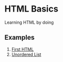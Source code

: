 # HTML Basics

Learning HTML by doing

## Examples

1. [First HTML](first-html)
1. [Unordered List](unordered-list)
